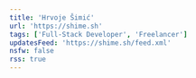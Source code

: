```yaml
---
title: 'Hrvoje Šimić'
url: 'https://shime.sh'
tags: ['Full-Stack Developer', 'Freelancer']
updatesFeed: 'https://shime.sh/feed.xml'
nsfw: false
rss: true
---
```

